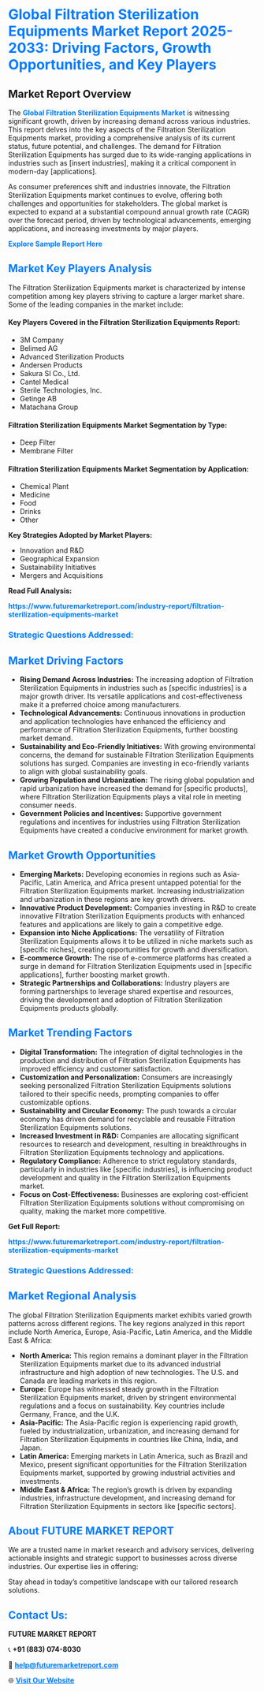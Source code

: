 <h1 style="color: #007BFF;">Global Filtration Sterilization Equipments Market Report 2025-2033: Driving Factors, Growth Opportunities, and Key Players</h1>

<section id="overview">
<h2>Market Report Overview</h2>
<p>The <a href="https://www.futuremarketreport.com/industry-report/filtration-sterilization-equipments-market" style="color: #007BFF; text-decoration: none;"><strong>Global Filtration Sterilization Equipments Market</strong></a> is witnessing significant growth, driven by increasing demand across various industries. This report delves into the key aspects of the Filtration Sterilization Equipments market, providing a comprehensive analysis of its current status, future potential, and challenges. The demand for Filtration Sterilization Equipments has surged due to its wide-ranging applications in industries such as [insert industries], making it a critical component in modern-day [applications].</p>
<p>As consumer preferences shift and industries innovate, the Filtration Sterilization Equipments market continues to evolve, offering both challenges and opportunities for stakeholders. The global market is expected to expand at a substantial compound annual growth rate (CAGR) over the forecast period, driven by technological advancements, emerging applications, and increasing investments by major players.</p>
</section>

<section id="overview">
<p><a href="https://www.futuremarketreport.com/request-sample/reportId=85468" style="color: #007BFF; text-decoration: none;"><strong>Explore Sample Report Here</strong></a></p>
</section>

<section id="key-players">
<h2 style="color: #007BFF;">Market Key Players Analysis</h2>
<p>The Filtration Sterilization Equipments market is characterized by intense competition among key players striving to capture a larger market share. Some of the leading companies in the market include:</p>
<h4>Key Players Covered in the Filtration Sterilization Equipments Report:</h4>
<ul><li>3M Company</li><li>Belimed AG</li><li>Advanced Sterilization Products</li><li>Andersen Products</li><li>Sakura SI Co., Ltd.</li><li>Cantel Medical</li><li>Sterile Technologies, Inc.</li><li>Getinge AB</li><li>Matachana Group</li></ul>
<h4>Filtration Sterilization Equipments Market Segmentation by Type:</h4>
<ul><li>Deep Filter</li><li>Membrane Filter</li></ul>

<h4>Filtration Sterilization Equipments Market Segmentation by Application:</h4>
<ul><li>Chemical Plant</li><li>Medicine</li><li>Food</li><li>Drinks</li><li>Other</li></ul>
<p><strong>Key Strategies Adopted by Market Players:</strong></p>
<ul>
<li>Innovation and R&D</li>
<li>Geographical Expansion</li>
<li>Sustainability Initiatives</li>
<li>Mergers and Acquisitions</li>
</ul>
</section>

<section>
<p><strong>Read Full Analysis: </strong></p><a href="https://www.futuremarketreport.com/industry-report/filtration-sterilization-equipments-market" style="color: #007BFF; text-decoration: none;"><strong>https://www.futuremarketreport.com/industry-report/filtration-sterilization-equipments-market</strong></a>
<h3 style="color: #007BFF;">Strategic Questions Addressed:</h3>
</section>

<section id="driving-factors">
<h2 style="color: #007BFF;">Market Driving Factors</h2>
<ul>
<li><strong>Rising Demand Across Industries:</strong> The increasing adoption of Filtration Sterilization Equipments in industries such as [specific industries] is a major growth driver. Its versatile applications and cost-effectiveness make it a preferred choice among manufacturers.</li>
<li><strong>Technological Advancements:</strong> Continuous innovations in production and application technologies have enhanced the efficiency and performance of Filtration Sterilization Equipments, further boosting market demand.</li>
<li><strong>Sustainability and Eco-Friendly Initiatives:</strong> With growing environmental concerns, the demand for sustainable Filtration Sterilization Equipments solutions has surged. Companies are investing in eco-friendly variants to align with global sustainability goals.</li>
<li><strong>Growing Population and Urbanization:</strong> The rising global population and rapid urbanization have increased the demand for [specific products], where Filtration Sterilization Equipments plays a vital role in meeting consumer needs.</li>
<li><strong>Government Policies and Incentives:</strong> Supportive government regulations and incentives for industries using Filtration Sterilization Equipments have created a conducive environment for market growth.</li>
</ul>
</section>

<section id="growth-opportunities">
<h2 style="color: #007BFF;">Market Growth Opportunities</h2>
<ul>
<li><strong>Emerging Markets:</strong> Developing economies in regions such as Asia-Pacific, Latin America, and Africa present untapped potential for the Filtration Sterilization Equipments market. Increasing industrialization and urbanization in these regions are key growth drivers.</li>
<li><strong>Innovative Product Development:</strong> Companies investing in R&D to create innovative Filtration Sterilization Equipments products with enhanced features and applications are likely to gain a competitive edge.</li>
<li><strong>Expansion into Niche Applications:</strong> The versatility of Filtration Sterilization Equipments allows it to be utilized in niche markets such as [specific niches], creating opportunities for growth and diversification.</li>
<li><strong>E-commerce Growth:</strong> The rise of e-commerce platforms has created a surge in demand for Filtration Sterilization Equipments used in [specific applications], further boosting market growth.</li>
<li><strong>Strategic Partnerships and Collaborations:</strong> Industry players are forming partnerships to leverage shared expertise and resources, driving the development and adoption of Filtration Sterilization Equipments products globally.</li>
</ul>
</section>

<section id="trending-factors">
<h2 style="color: #007BFF;">Market Trending Factors</h2>
<ul>
<li><strong>Digital Transformation:</strong> The integration of digital technologies in the production and distribution of Filtration Sterilization Equipments has improved efficiency and customer satisfaction.</li>
<li><strong>Customization and Personalization:</strong> Consumers are increasingly seeking personalized Filtration Sterilization Equipments solutions tailored to their specific needs, prompting companies to offer customizable options.</li>
<li><strong>Sustainability and Circular Economy:</strong> The push towards a circular economy has driven demand for recyclable and reusable Filtration Sterilization Equipments solutions.</li>
<li><strong>Increased Investment in R&D:</strong> Companies are allocating significant resources to research and development, resulting in breakthroughs in Filtration Sterilization Equipments technology and applications.</li>
<li><strong>Regulatory Compliance:</strong> Adherence to strict regulatory standards, particularly in industries like [specific industries], is influencing product development and quality in the Filtration Sterilization Equipments market.</li>
<li><strong>Focus on Cost-Effectiveness:</strong> Businesses are exploring cost-efficient Filtration Sterilization Equipments solutions without compromising on quality, making the market more competitive.</li>
</ul>
</section>

<section>
<p><strong>Get Full Report: </strong></p><a href="https://www.futuremarketreport.com/industry-report/filtration-sterilization-equipments-market" style="color: #007BFF; text-decoration: none;"><strong>https://www.futuremarketreport.com/industry-report/filtration-sterilization-equipments-market</strong></a>
<h3 style="color: #007BFF;">Strategic Questions Addressed:</h3>
</section>


<section id="regional-analysis">
<h2 style="color: #007BFF;">Market Regional Analysis</h2>
<p>The global Filtration Sterilization Equipments market exhibits varied growth patterns across different regions. The key regions analyzed in this report include North America, Europe, Asia-Pacific, Latin America, and the Middle East & Africa:</p>
<ul>
<li><strong>North America:</strong> This region remains a dominant player in the Filtration Sterilization Equipments market due to its advanced industrial infrastructure and high adoption of new technologies. The U.S. and Canada are leading markets in this region.</li>
<li><strong>Europe:</strong> Europe has witnessed steady growth in the Filtration Sterilization Equipments market, driven by stringent environmental regulations and a focus on sustainability. Key countries include Germany, France, and the U.K.</li>
<li><strong>Asia-Pacific:</strong> The Asia-Pacific region is experiencing rapid growth, fueled by industrialization, urbanization, and increasing demand for Filtration Sterilization Equipments in countries like China, India, and Japan.</li>
<li><strong>Latin America:</strong> Emerging markets in Latin America, such as Brazil and Mexico, present significant opportunities for the Filtration Sterilization Equipments market, supported by growing industrial activities and investments.</li>
<li><strong>Middle East & Africa:</strong> The region’s growth is driven by expanding industries, infrastructure development, and increasing demand for Filtration Sterilization Equipments in sectors like [specific sectors].</li>
</ul>
</section>

<footer>
<h2 style="color: #007BFF;">About FUTURE MARKET REPORT</h2>
<p>We are a trusted name in market research and advisory services, delivering actionable insights and strategic support to businesses across diverse industries. Our expertise lies in offering:</p>

<p>Stay ahead in today’s competitive landscape with our tailored research solutions.</p>

<h2 style="color: #007BFF;">Contact Us:</h2>
<p><strong>FUTURE MARKET REPORT</strong></p>
<p>📞 <strong>+91 (883) 074-8030</strong></p>
<p>📧 <strong><a href="mailto:help@futuremarketreport.com" style="color: #007BFF;">help@futuremarketreport.com</a></strong></p>
<p>🌐 <strong><a href="https://www.futuremarketreport.com/" style="color: #007BFF;">Visit Our Website</a></strong></p>
</footer>